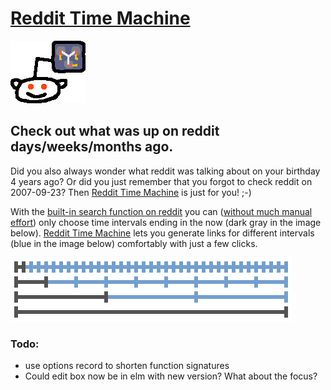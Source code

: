 # [Reddit Time Machine](http://www.reddittimemachine.com)

![logo](src/imgs/snoo.png)

## Check out what was up on reddit days/weeks/months ago.

Did you also always wonder what reddit was talking about on your birthday 4 years ago? Or did you just remember that you forgot to check reddit on 2007-09-23? Then [Reddit Time Machine](http://www.reddittimemachine.com/past) is just for you! ;-)

With the [built-in search function on reddit](http://www.reddit.com/wiki/search) you can ([without much manual effort](http://www.reddit.com/r/help/comments/27eziq/view_top_posts_of_a_specific_timespan/)) only choose time intervals ending in the now (dark gray in the image below). [Reddit Time Machine](http://www.reddittimemachine.com/past) lets you generate links for different intervals (blue in the image below) comfortably with just a few clicks.

![timeline](src/imgs/timeline.png)

### Todo:
- use options record to shorten function signatures
- Could edit box now be in elm with new version? What about the focus?